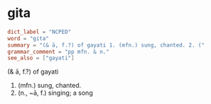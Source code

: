 # gita

``` toml
dict_label = "NCPED"
word = "gita"
summary = "(& ā, f.?) of gayati 1. (mfn.) sung, chanted. 2. ("
grammar_comment = "pp mfn. & n."
see_also = ["gayati"]
```

(& ā, f.?) of gayati

1. (mfn.) sung, chanted.
2. (n., \~ā, f.) singing; a song

